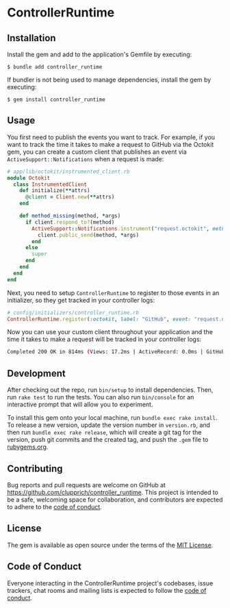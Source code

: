 # ControllerRuntime

## Installation

Install the gem and add to the application's Gemfile by executing:

    $ bundle add controller_runtime

If bundler is not being used to manage dependencies, install the gem by executing:

    $ gem install controller_runtime

## Usage

You first need to publish the events you want to track. For example, if you want to track the time it takes to make a request to GitHub via the Octokit gem, you can create a custom client that publishes an event via `ActiveSupport::Notifications` when a request is made:

```ruby
# app/lib/octokit/instrumented_client.rb
module Octokit
  class InstrumentedClient
    def initialize(**attrs)
      @client = Client.new(**attrs)
    end

    def method_missing(method, *args)
      if client.respond_to?(method)
        ActiveSupport::Notifications.instrument("request.octokit", method: method) do
          client.public_send(method, *args)
        end
      else
        super
      end
    end
  end
end
```

Next, you need to setup `ControllerRuntime` to register to those events in an initializer, so they get tracked in your controller logs:

```ruby
# config/initializers/controller_runtime.rb
ControllerRuntime.register(:octokit, label: "GitHub", event: "request.octokit")
```

Now you can use your custom client throughout your application and the time it takes to make a request will be tracked in your controller logs:

```sh
Completed 200 OK in 814ms (Views: 17.2ms | ActiveRecord: 0.0ms | GitHub: 734.1ms | Allocations: 191902)
```

## Development

After checking out the repo, run `bin/setup` to install dependencies. Then, run `rake test` to run the tests. You can also run `bin/console` for an interactive prompt that will allow you to experiment.

To install this gem onto your local machine, run `bundle exec rake install`. To release a new version, update the version number in `version.rb`, and then run `bundle exec rake release`, which will create a git tag for the version, push git commits and the created tag, and push the `.gem` file to [rubygems.org](https://rubygems.org).

## Contributing

Bug reports and pull requests are welcome on GitHub at https://github.com/clupprich/controller_runtime. This project is intended to be a safe, welcoming space for collaboration, and contributors are expected to adhere to the [code of conduct](https://github.com/clupprich/controller_runtime/blob/main/CODE_OF_CONDUCT.md).

## License

The gem is available as open source under the terms of the [MIT License](https://opensource.org/licenses/MIT).

## Code of Conduct

Everyone interacting in the ControllerRuntime project's codebases, issue trackers, chat rooms and mailing lists is expected to follow the [code of conduct](https://github.com/clupprich/controller_runtime/blob/main/CODE_OF_CONDUCT.md).
